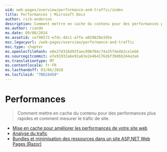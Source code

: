 ```yaml
---
uid: web-pages/overview/performance-and-traffic/index
title: Performances | Microsoft Docs
author: rick-anderson
description: Comment mettre en cache du contenu pour des performances plus rapides et comment mesurer le trafic de site.
ms.author: riande
ms.date: 09/08/2014
ms.assetid: ce798572-e7dc-44c1-a7fe-a029820e195e
msc.legacyurl: /web-pages/overview/performance-and-traffic
msc.type: chapter
ms.openlocfilehash: e8e27d316d93faec096f04c74a35fde462ce1eb6
ms.sourcegitcommit: e7e91932a6e91a63e2e46417626f39d6b244a3ab
ms.translationtype: MT
ms.contentlocale: fr-FR
ms.lasthandoff: 03/06/2020
ms.locfileid: "78624459"
---
```

# <a name="performance"></a>Performances

> Comment mettre en cache du contenu pour des performances plus rapides et comment mesurer le trafic de site.

- [Mise en cache pour améliorer les performances de votre site web](15-caching-to-improve-the-performance-of-your-website.md)
- [Analyse du trafic](14-analyzing-traffic.md)
- [Bundles et minimisation des ressources dans un site ASP.NET Web Pages (Razor)](bundling-and-minifying-assets-in-an-aspnet-web-pages-razor-site.md)
